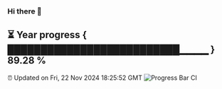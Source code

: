 ### Hi there 👋
⏳ Year progress { ██████████████████████████▁▁▁▁ } 89.28 %
---
⏰ Updated on Fri, 22 Nov 2024 18:25:52 GMT
![Progress Bar CI](https://github.com/liununu/liununu/workflows/Progress%20Bar%20CI/badge.svg)
